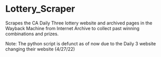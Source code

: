 # Lottery_Scraper
Scrapes the CA Daily Three lottery website and archived pages in the Wayback Machine from Internet Archive to collect past winning combinations and prizes.

Note: The python script is defunct as of now due to the Daily 3 website changing their website (4/27/22)
